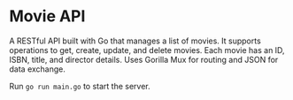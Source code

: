 # Movie API

A RESTful API built with Go that manages a list of movies. It supports operations to get, create, update, and delete movies. Each movie has an ID, ISBN, title, and director details. Uses Gorilla Mux for routing and JSON for data exchange.

Run `go run main.go` to start the server.
